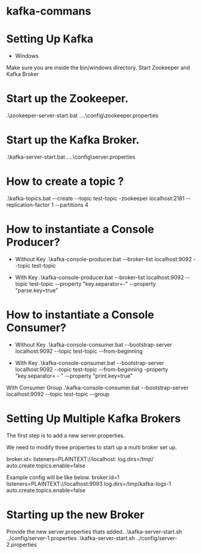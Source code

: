 # kafka-commans

# Setting Up Kafka

* Windows

Make sure you are inside the bin/windows directory.
Start Zookeeper and Kafka Broker
# Start up the Zookeeper.
.\zookeeper-server-start.bat ..\..\config\zookeeper.properties

# Start up the Kafka Broker.
.\kafka-server-start.bat ..\..\config\server.properties

# How to create a topic ?
.\kafka-topics.bat --create --topic test-topic -zookeeper localhost:2181 --replication-factor 1 --partitions 4

# How to instantiate a Console Producer?
* Without Key
.\kafka-console-producer.bat --broker-list localhost:9092 --topic test-topic

* With Key
.\kafka-console-producer.bat --broker-list localhost:9092 --topic test-topic --property "key.separator=-" --property "parse.key=true"

# How to instantiate a Console Consumer?
* Without Key
.\kafka-console-consumer.bat --bootstrap-server localhost:9092 --topic test-topic --from-beginning

* With Key
.\kafka-console-consumer.bat --bootstrap-server localhost:9092 --topic test-topic --from-beginning -property "key.separator= - " --property "print.key=true"

With Consumer Group
.\kafka-console-consumer.bat --bootstrap-server localhost:9092 --topic test-topic --group <group-name>
  
# Setting Up Multiple Kafka Brokers
The first step is to add a new server.properties.

We need to modify three properties to start up a multi broker set up.

broker.id=<unique-broker-d>
listeners=PLAINTEXT://localhost:<unique-port>
log.dirs=/tmp/<unique-kafka-folder>
auto.create.topics.enable=false
  
Example config will be like below.
broker.id=1
listeners=PLAINTEXT://localhost:9093
log.dirs=/tmp/kafka-logs-1
auto.create.topics.enable=false
  
# Starting up the new Broker
Provide the new server.properties thats added.
.\kafka-server-start.sh ../config/server-1.properties
.\kafka-server-start.sh ../config/server-2.properties
